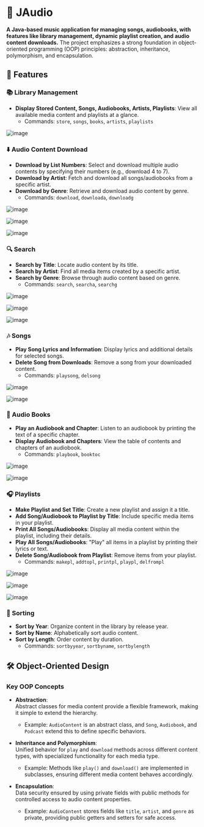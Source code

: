 # 🎵 JAudio

**A Java-based music application for managing songs, audiobooks, with features like library management, dynamic playlist creation, and audio content downloads.** The project emphasizes a strong foundation in object-oriented programming (OOP) principles: abstraction, inheritance, polymorphism, and encapsulation.



## 📌 Features

### 📚 Library Management
- **Display Stored Content, Songs, Audiobooks, Artists, Playlists**: View all available media content and playlists at a glance.
  - Commands: `store`, `songs`, `books`, `artists`, `playlists`

 ![image](https://github.com/user-attachments/assets/19ab4241-4381-4ba9-adc9-5f726ac7cc5f)

### ⬇️ Audio Content Download
- **Download by List Numbers**: Select and download multiple audio contents by specifying their numbers (e.g., download 4 to 7).
- **Download by Artist**: Fetch and download all songs/audiobooks from a specific artist.
- **Download by Genre**: Retrieve and download audio content by genre.
  - Commands: `download`, `downloada`, `downloadg`

![image](https://github.com/user-attachments/assets/f2c04add-99ba-4be9-934f-aa326007cdde)

![image](https://github.com/user-attachments/assets/e24043cb-765c-4570-bea0-2b93e73d8f10)

![image](https://github.com/user-attachments/assets/1837c5db-96ad-4e08-af14-4dbcaaa06b0f)

### 🔍 Search
- **Search by Title**: Locate audio content by its title.
- **Search by Artist**: Find all media items created by a specific artist.
- **Search by Genre**: Browse through audio content based on genre.
  - Commands: `search`, `searcha`, `searchg`

![image](https://github.com/user-attachments/assets/452aea87-bc2d-48b7-9e0a-f324856140a5)

![image](https://github.com/user-attachments/assets/38e8a793-1ffb-4ca6-b41f-02d5bb3d55ad)

![image](https://github.com/user-attachments/assets/a302f181-2288-407c-aaf7-b1e0e5710978)


### 🎶 Songs
- **Play Song Lyrics and Information**: Display lyrics and additional details for selected songs.
- **Delete Song from Downloads**: Remove a song from your downloaded content.
  - Commands: `playsong`, `delsong`

![image](https://github.com/user-attachments/assets/0dd5a87c-f43f-4e56-b19b-95528d27f90a)

![image](https://github.com/user-attachments/assets/05f03442-43f0-4a2d-af38-22d8cffaafc9)



### 📖 Audio Books
- **Play an Audiobook and Chapter**: Listen to an audiobook by printing the text of a specific chapter.
- **Display Audiobook and Chapters**: View the table of contents and chapters of an audiobook.
  - Commands: `playbook`, `booktoc`
  
 ![image](https://github.com/user-attachments/assets/b71dd723-6411-46d2-abdd-ea3a62dc9fa8)

 ![image](https://github.com/user-attachments/assets/10488547-5a59-401e-a76a-45fd76bf4d4e)


### 🎧 Playlists
- **Make Playlist and Set Title**: Create a new playlist and assign it a title.
- **Add Song/Audiobook to Playlist by Title**: Include specific media items in your playlist.
- **Print All Songs/Audiobooks**: Display all media content within the playlist, including their details.
- **Play All Songs/Audiobooks**: "Play" all items in a playlist by printing their lyrics or text.
- **Delete Song/Audiobook from Playlist**: Remove items from your playlist.
  - Commands: `makepl`, `addtopl`, `printpl`, `playpl`, `delfrompl`

![image](https://github.com/user-attachments/assets/40d77c2b-500f-4c9f-8541-706f533bb4fb)

![image](https://github.com/user-attachments/assets/aa53c8f4-7819-4df3-ac3b-c749f9d09d08)

![image](https://github.com/user-attachments/assets/f3f9f5c4-f600-4d9a-bfe5-b7d68d5323f0)


### 🔄 Sorting
- **Sort by Year**: Organize content in the library by release year.
- **Sort by Name**: Alphabetically sort audio content.
- **Sort by Length**: Order content by duration.
  - Commands: `sortbyyear`, `sortbyname`, `sortbylength`


## 🛠️ Object-Oriented Design
### Key OOP Concepts

- **Abstraction**:  
  Abstract classes for media content provide a flexible framework, making it simple to extend the hierarchy.
  - Example: `AudioContent` is an abstract class, and `Song`, `Audiobook`, and `Podcast` extend this to define specific behaviors.

- **Inheritance and Polymorphism**:  
  Unified behavior for `play` and `download` methods across different content types, with specialized functionality for each media type.
  - Example: Methods like `play()` and `download()` are implemented in subclasses, ensuring different media content behaves accordingly.

- **Encapsulation**:  
  Data security ensured by using private fields with public methods for controlled access to audio content properties.
  - Example: `AudioContent` stores fields like `title`, `artist`, and `genre` as private, providing public getters and setters for safe access.
